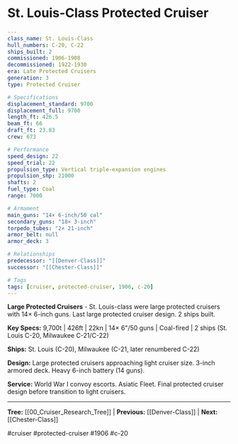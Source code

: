 # St. Louis-Class Protected Cruiser

```yaml
---
class_name: St. Louis-Class
hull_numbers: C-20, C-22
ships_built: 2
commissioned: 1906-1908
decommissioned: 1922-1930
era: Late Protected Cruisers
generation: 3
type: Protected Cruiser

# Specifications
displacement_standard: 9700
displacement_full: 9700
length_ft: 426.5
beam_ft: 66
draft_ft: 23.83
crew: 673

# Performance
speed_design: 22
speed_trial: 22
propulsion_type: Vertical triple-expansion engines
propulsion_shp: 21000
shafts: 2
fuel_type: Coal
range: 7000

# Armament
main_guns: "14× 6-inch/50 cal"
secondary_guns: "18× 3-inch"
torpedo_tubes: "2× 21-inch"
armor_belt: null
armor_deck: 3

# Relationships
predecessor: "[[Denver-Class]]"
successor: "[[Chester-Class]]"

# Tags
tags: [cruiser, protected-cruiser, 1906, c-20]
---
```

**Large Protected Cruisers** - St. Louis-class were large protected cruisers with 14× 6-inch guns. Last large protected cruiser design. 2 ships built.

**Key Specs:** 9,700t | 426ft | 22kn | 14× 6"/50 guns | Coal-fired | 2 ships (St. Louis C-20, Milwaukee C-21/C-22)

**Ships:** St. Louis (C-20), Milwaukee (C-21, later renumbered C-22)

**Design:** Large protected cruisers approaching light cruiser size. 3-inch armored deck. Heavy 6-inch battery (14 guns).

**Service:** World War I convoy escorts. Asiatic Fleet. Final protected cruiser design before transition to light cruisers.

---
**Tree:** [[00_Cruiser_Research_Tree]] | **Previous:** [[Denver-Class]] | **Next:** [[Chester-Class]]

#cruiser #protected-cruiser #1906 #c-20
